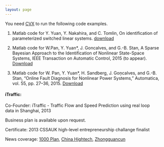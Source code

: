```yaml
---
layout: page
---
```


You need [CVX](http://cvxr.com/cvx/) to run the following code examples.

1. Matlab code for Y. Yuan, Y. Nakahira, and C. Tomlin, On identification of parameterized switched linear systems. [download](http://hybrid.eecs.berkeley.edu/~yeyuan/id0.zip)


2. Matlab code for W.Pan, Y. Yuan*, J. Goncalves, and G.-B. Stan, A Sparse Bayesian Approach to the Identification of Nonlinear State-Space Systems, IEEE Transaction on Automatic Control, 2015 (to appear). [Download](http://hybrid.eecs.berkeley.edu/~yeyuan/id1.zip)


3. Matlab code for W. Pan, Y. Yuan*, H. Sandberg, J. Goņcalves, and G.-B. Stan, “Online Fault Diagnosis for Nonlinear Power Systems,” Automatica, vol. 55, pp. 27–36, 2015. [Download](http://hybrid.eecs.berkeley.edu/~yeyuan/id2.zip)


#### iTraffic: 

Co-Founder: iTraffic - Traffic Flow and Speed Prediction using real loop data in Shanghai, 2013

Business plan is available upon request. 

Certificate: 2013 CSSAUK high-level entrepreneurship challange finalist

News coverage: [1000 Plan](http://www.1000plan.org/qrjh/article/39132), [China Hightech](http://www.chinahightech.com/html/1271/2013/0730/150229.html), [Zhongguancun](http://www.zgc.gov.cn/jsrctq/hwllcdt/91654.htm)
 






